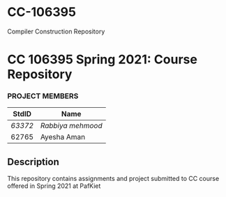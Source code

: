 # CC-106395
Compiler Construction Repository

# CC 106395 Spring 2021: Course Repository #
### PROJECT MEMBERS ###
StdID | Name
------------ | -------------
*63372* | *Rabbiya mehmood* 
62765 | Ayesha Aman

## Description ##
This repository contains assignments and project submitted to CC course offered in Spring 2021 at PafKiet
